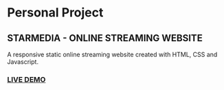 # Personal Project 
## STARMEDIA - ONLINE STREAMING WEBSITE

A responsive static online streaming website created with HTML, CSS and Javascript. 


### <a href="https://star-media.netlify.com/"> LIVE DEMO </a>
<!-- 
### Login Process Flow Chart -->
<!-- 
![flowchart](https://user-images.githubusercontent.com/80903300/119668516-d471bf80-be69-11eb-9583-5a9173e83bd2.png)
 -->
